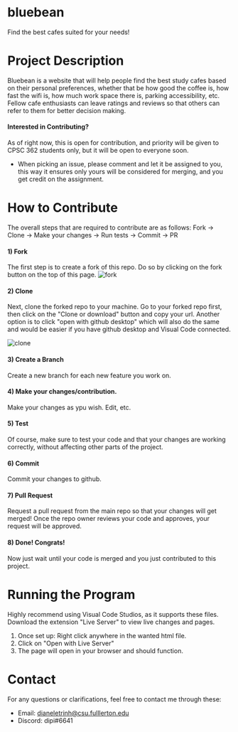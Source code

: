 # bluebean
Find the best cafes suited for your needs!

# Project Description
Bluebean is a website that will help people find the best study cafes based on their personal preferences, whether that be how good the coffee is, how fast the wifi is, how much work space there is, parking accessibility, etc. Fellow cafe enthusiasts can leave ratings and reviews so that others can refer to them for better decision making.

#### Interested in Contributing?
As of right now, this is open for contribution, and priority will be given to CPSC 362 students only, but it will be open to everyone soon.
- When picking an issue, please comment and let it be assigned to you, this way it ensures only yours will be considered for merging, and you get credit on the assignment.


# How to Contribute
The overall steps that are required to contribute are as follows: Fork -> Clone -> Make your changes -> Run tests -> Commit -> PR

#### 1) Fork
The first step is to create a fork of this repo. Do so by clicking on the fork button on the top of this page.
![fork](https://user-images.githubusercontent.com/82136735/166879488-a3c52055-ea00-452f-80fb-61800682c20c.PNG)

#### 2) Clone
Next, clone the forked repo to your machine. Go to your forked repo first, then click on the "Clone or download" button and copy your url. Another option is to click "open with github desktop" which will also do the same and would be easier if you have github desktop and Visual Code connected.

![clone](https://user-images.githubusercontent.com/82136735/166880266-9e2c0333-5686-47dc-abc9-0816c134c824.PNG)

#### 3) Create a Branch
Create a new branch for each new feature you work on.

#### 4) Make your changes/contribution.
Make your changes as ypu wish. Edit, etc. 

#### 5) Test
Of course, make sure to test your code and that your changes are working correctly, without affecting other parts of the project.

#### 6) Commit
Commit your changes to github.

#### 7) Pull Request
Request a pull request from the main repo so that your changes will get merged! Once the repo owner reviews your code and approves, your request will be approved.

#### 8) Done! Congrats!
Now just wait until your code is merged and you just contributed to this project.


# Running the Program
Highly recommend using Visual Code Studios, as it supports these files. Download the extension "Live Server" to view live changes and pages. 
1) Once set up: Right click anywhere in the wanted html file.
2) Click on "Open with Live Server"
3) The page will open in your browser and should function.

# Contact
For any questions or clarifications, feel free to contact me through these:
- Email: dianeletrinh@csu.fulllerton.edu
- Discord: dipi#6641

